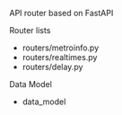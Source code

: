 API router based on FastAPI

Router lists
- routers/metroinfo.py
- routers/realtimes.py
- routers/delay.py


Data Model
- data_model